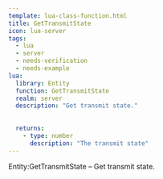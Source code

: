 ```yaml
---
template: lua-class-function.html
title: GetTransmitState
icon: lua-server
tags:
  - lua
  - server
  - needs-verification
  - needs-example
lua:
  library: Entity
  function: GetTransmitState
  realm: server
  description: "Get transmit state."
  
  
  returns:
    - type: number
      description: "The transmit state"
---
```


<div class="lua__search__keywords">
Entity:GetTransmitState &#x2013; Get transmit state.
</div>
